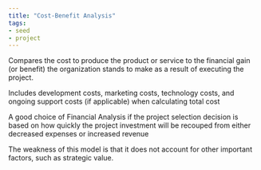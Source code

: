 ```yaml
---
title: "Cost-Benefit Analysis"
tags:
- seed
- project
---
```


Compares the cost to produce the product or service to the financial gain (or benefit) the organization stands to make as a result of executing the project.  

Includes development costs, marketing costs, technology costs, and ongoing support costs (if applicable) when calculating total cost

A good choice of Financial Analysis if the project selection decision is based on how quickly the project investment will be recouped from either decreased expenses or increased revenue

The weakness of this model is that it does not account for other important factors, such as strategic  value.